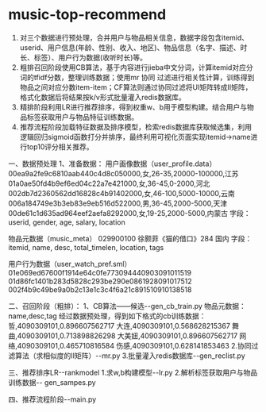 # music-top-recommend

1.	对三个数据进行预处理，合并用户与物品相关信息，数据字段包含itemid、userid、用户信息(年龄、性别、收入、地区)、物品信息（名字、描述、时长、标签）、用户行为数据(收听时长)等。
2.	粗排召回阶段使用CB算法，基于内容进行jieba中文分词，计算itemid对应分词的tfidf分数，整理训练数据；使用mr 协同
过滤进行相关性计算，训练得到物品之间对应分数item-item；CF算法则通过协同过滤将UI矩阵转成II矩阵，格式化数据后将结果按k/v形式批量灌入redis数据库。
3.	精排阶段利用LR进行推荐排序，得到权重w、b用于模型构建。结合用户与物品标签获取用户与物品特征训练数据。
4.	推荐流程阶段加载特征数据及排序模型，检索redis数据库获取候选集，利用逻辑回归sigmoid函数打分并排序，最终利用可视化页面实现itemid->name进行top10评分相关推荐。

一、数据预处理
1、准备数据：
用户画像数据（user_profile.data）
00ea9a2fe9c6810aab440c4d8c050000,女,26-35,20000-100000,江苏
01a0ae50fd4b9ef6ed04c22a7e421000,女,36-45,0-2000,河北
002db7d2360562dd16828c4b91402000,女,46-100,5000-10000,云南
006a184749e3b3eb83e9eb516d522000,男,36-45,2000-5000,天津
00de61c1d635ad964eef2aefa8292000,女,19-25,2000-5000,内蒙古
字段：userid, gender, age, salary, location

物品元数据（music_meta）
029900100  徐颢菲《猫的借口》284 国内
字段：itemid, name, desc, total_timelen, location, tags

用户行为数据（user_watch_pref.sml）
01e069ed67600f1914e64c0fe773094440903091011519
01d86fc1401b283d5828c293be290e0861928091017512
002f4b9c49be9a0b2c13e1c3c4f6a21c891510910138518

二、召回阶段（粗排）：
1、CB算法——候选--gen_cb_train.py
物品元数据：name,desc,tag
经过数据预处理，得到如下格式的cb训练数据：
哲,4090309101,0.896607562717
大连,4090309101,0.568628215367
舞曲,4090309101,0.713898826298
大美妞,4090309101,0.896607562717
网络,4090309101,0.465710816584
伤感,4090309101,0.628141853463
2.协同过滤算法（求相似度的II矩阵）--mr.py
3.批量灌入redis数据库--gen_reclist.py

三、推荐排序LR--rankmodel
1.求w,b构建模型--lr.py
2.解析标签获取用户与物品训练数据-- gen_sampes.py

四、推荐流程阶段--main.py
